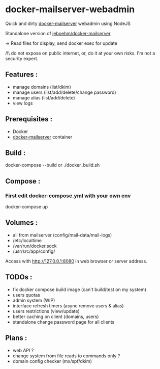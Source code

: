 # docker-mailserver-webadmin

Quick and dirty [docker-mailserver](https://github.com/docker-mailserver/docker-mailserver) webadmin using NodeJS

Standalone version of [jeboehm/docker-mailserver](https://github.com/jeboehm/docker-mailserver)

=> Read files for display, send docker exec for update

/!\ do not expose on public internet, or, do it at your own risks. I'm not a security expert.

## Features :
 - manage domains (list/dkim)
 - manage users (list/add/delete/change password)
 - manage alias (list/add/delete)
 - view logs

## Prerequisites :
 - Docker
 - [docker-mailserver](https://github.com/docker-mailserver/docker-mailserver) container

## Build :
docker-compose --build or ./docker_build.sh

## Compose :
### First edit docker-compose.yml with your own env

docker-compose up

## Volumes :
 - all from mailserver (config/mail-data/mail-logs)
 - /etc/localtime
 - /var/run/docker.sock
 - /usr/src/app/config/

Access with http://127.0.0.1:8080 in web browser or server address.

## TODOs :
 - fix docker compose build image (can't build/test on my system)
 - users quotas
 - admin system (WIP)
 - interface refresh timers (async remove users & alias)
 - users restrictions (view/update)
 - better caching on client (domains, users)
 - standalone change password page for all clients

## Plans :
 - web API ?
 - change system from file reads to commands only ?
 - domain config checker (mx/spf/dkim)